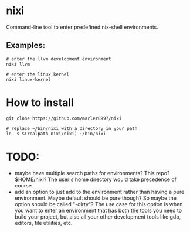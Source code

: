 # nixi

Command-line tool to enter predefined nix-shell environments.

## Examples:
```
# enter the llvm development environment
nixi llvm

# enter the linux kernel
nixi linux-kernel
```

# How to install

```
git clone https://github.com/marler8997/nixi

# replace ~/bin/nixi with a directory in your path
ln -s $(realpath nixi/nixi) ~/bin/nixi
```

# TODO:

* maybe have multiple search paths for environments?  This repo?  $HOME/nixi?  The user's home directory would take precedence of course.
* add an option to just add to the environment rather than having a pure environment.  Maybe default should be pure though?  So maybe the option should be called "-dirty"?  The use case for this option is when you want to enter an environment that has both the tools you need to build your project, but also all your other development tools like gdb, editors, file utilities, etc.
